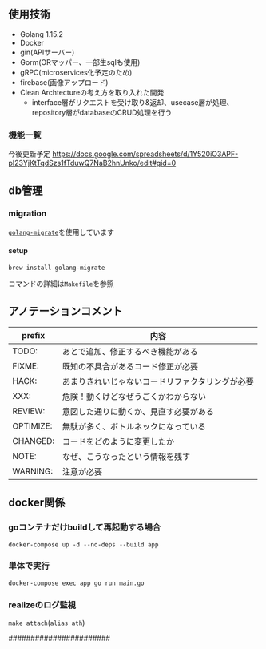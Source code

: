 ## 使用技術
- Golang 1.15.2
- Docker
- gin(APIサーバー)
- Gorm(ORマッパー、一部生sqlも使用)
- gRPC(microservices化予定のため)
- firebase(画像アップロード)
- Clean Archtectureの考え方を取り入れた開発
  - interface層がリクエストを受け取り&返却、usecase層が処理、repository層がdatabaseのCRUD処理を行う

### 機能一覧
今後更新予定
https://docs.google.com/spreadsheets/d/1Y520iO3APF-pI23YjKtTqdSzs1fTduwQ7NaB2hnUnko/edit#gid=0

## db管理
### migration
[`golang-migrate`](https://github.com/golang-migrate/migrate)を使用しています

#### setup
```
brew install golang-migrate
```

コマンドの詳細は`Makefile`を参照

## アノテーションコメント
| prefix | 内容 |
| ---- | ---- |
| TODO: |  あとで追加、修正するべき機能がある |
| FIXME: | 既知の不具合があるコード修正が必要 |
| HACK: | あまりきれいじゃないコードリファクタリングが必要 |
| XXX: | 危険！動くけどなぜうごくかわからない |
| REVIEW: | 意図した通りに動くか、見直す必要がある |
| OPTIMIZE: |  無駄が多く、ボトルネックになっている |
| CHANGED: |  コードをどのように変更したか |
| NOTE: | なぜ、こうなったという情報を残す |
| WARNING: |  注意が必要 |

## docker関係
### goコンテナだけbuildして再起動する場合
`docker-compose up -d --no-deps --build app`

### 単体で実行
`docker-compose exec app go run main.go`

### realizeのログ監視
`make attach`(`alias ath`)

#######################
